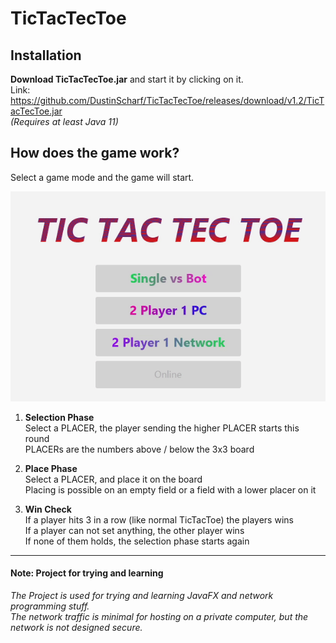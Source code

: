 # TicTacTecToe
## Installation
**Download TicTacTecToe.jar** and start it by clicking on it.<br>
Link: https://github.com/DustinScharf/TicTacTecToe/releases/download/v1.2/TicTacTecToe.jar <br>
_(Requires at least Java 11)_
## How does the game work?
Select a game mode and the game will start.

![Demo GIF could not load, you can read the tutorial below](gameDemo.gif)

1. **Selection Phase**<br>
Select a PLACER, the player sending the higher PLACER starts this round<br>
PLACERs are the numbers above / below the 3x3 board

2. **Place Phase**<br>
Select a PLACER, and place it on the board<br>
Placing is possible on an empty field or a field with a lower placer on it

3. **Win Check**<br>
If a player hits 3 in a row (like normal TicTacToe) the players wins<br>
If a player can not set anything, the other player wins<br>
If none of them holds, the selection phase starts again

<hr>

#### Note: Project for trying and learning
_The Project is used for trying and learning JavaFX and network programming stuff.<br>
The network traffic is minimal for hosting on a private computer,
but the network is not designed secure._

